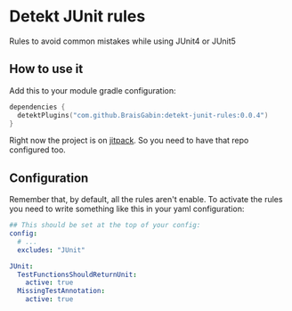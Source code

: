 # Detekt JUnit rules

Rules to avoid common mistakes while using JUnit4 or JUnit5

## How to use it

Add this to your module gradle configuration:

```kotlin
dependencies {
  detektPlugins("com.github.BraisGabin:detekt-junit-rules:0.0.4")
}
```

Right now the project is on [jitpack]. So you need to have that repo configured too.

## Configuration

Remember that, by default, all the rules aren't enable. To activate the rules you need to write something like this in your
yaml configuration:

```yaml
## This should be set at the top of your config:
config:
  # ...
  excludes: "JUnit"

JUnit:
  TestFunctionsShouldReturnUnit:
    active: true
  MissingTestAnnotation:
    active: true
```

  [jitpack]: https://jitpack.io/#BraisGabin/detekt-junit-rules

